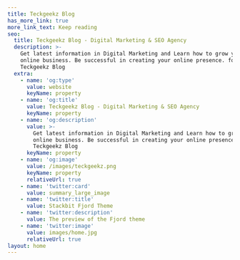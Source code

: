 ```yaml
---
title: Teckgeekz Blog
has_more_link: true
more_link_text: Keep reading
seo:
  title: Teckgeekz Blog - Digital Marketing & SEO Agency
  description: >-
    Get latest information in Digital Marketing and Learn how to grow your
    online business. Be successful in creating your online presence. follow
    Teckgeekz Blog
  extra:
    - name: 'og:type'
      value: website
      keyName: property
    - name: 'og:title'
      value: Teckgeekz Blog - Digital Marketing & SEO Agency
      keyName: property
    - name: 'og:description'
      value: >-
        Get latest information in Digital Marketing and Learn how to grow your
        online business. Be successful in creating your online presence. follow
        Teckgeekz Blog
      keyName: property
    - name: 'og:image'
      value: /images/teckgeekz.png
      keyName: property
      relativeUrl: true
    - name: 'twitter:card'
      value: summary_large_image
    - name: 'twitter:title'
      value: Stackbit Fjord Theme
    - name: 'twitter:description'
      value: The preview of the Fjord theme
    - name: 'twitter:image'
      value: images/home.jpg
      relativeUrl: true
layout: home
---
```

